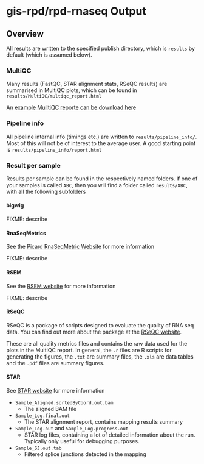 # gis-rpd/rpd-rnaseq Output

## Overview

All results are written to the specified publish directory, which is `results` by default (which is
assumed below).

### MultiQC

Many results (FastQC, STAR alignment stats, RSeQC results) are summarised in MultiQC plots, which
can be found in `results/MultiQC/multiqc_report.html`

An [example MulltiQC reporte can be download here](multiqc_report.example.html.zip)

### Pipeline info

All pipeline internal info (timings etc.) are written to `results/pipeline_info/`. Most of this will not be
of interest to the average user. A good starting point is `results/pipeline_info/report.html`

### Result per sample

Results per sample can be found in the respectively named folders. If one of your samples is called
`ABC`, then you will find a folder called `results/ABC`, with all the following subfolders

#### bigwig

FIXME: describe

#### RnaSeqMetrics

See the [Picard RnaSeqMetric
Website](https://broadinstitute.github.io/picard/picard-metric-definitions.html#RnaSeqMetrics) for
more information

FIXME: describe

#### RSEM

See the [RSEM website](https://github.com/deweylab/RSEM) for more information

FIXME: describe

#### RSeQC

RSeQC is a package of scripts designed to evaluate the quality of RNA seq data. You can find out more about the package at the [RSeQC website](http://rseqc.sourceforge.net/).

These are all quality metrics files and contains the raw data used for the plots in the MultiQC report. In general, the `.r` files are R scripts for generating the figures, the `.txt` are summary files, the `.xls` are data tables and the `.pdf` files are summary figures.

#### STAR

See [STAR website](https://github.com/alexdobin/STAR) for more information

* `Sample_Aligned.sortedByCoord.out.bam`
  * The aligned BAM file
* `Sample_Log.final.out`
  * The STAR alignment report, contains mapping results summary
* `Sample_Log.out` and `Sample_Log.progress.out`
  * STAR log files, containing a lot of detailed information about the run. Typically only useful for debugging purposes.
* `Sample_SJ.out.tab`
  * Filtered splice junctions detected in the mapping

